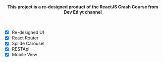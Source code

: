 <p align=center>
<img src="https://user-images.githubusercontent.com/87056920/158789193-80dacca8-005c-4805-a6de-64cce5dd04cd.png" alt=""/>
  </p>
<h4 align=center>This project is a re-designed product of the ReactJS Crash Course from Dev Ed yt channel </h4>
<p align=center>
  <a>
    <img src="https://img.shields.io/badge/Status-In%20Early%20Development-red.svg" alt=""/>
  </a>
  <a>
    <img src="https://badgen.net/badge/icon/ReactJS?icon=atom&label" alt=""/>
  </a>
  <a>
    <img src="https://badgen.net/badge/v5/StyledComponents/purple" alt=""/>
  </a>
</p>

- [x] Re-designed UI
- [x] React Router
- [x] Splide Carousel
- [x] RESTApi
- [x] Mobile View
